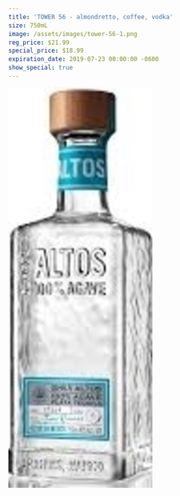 ```yaml
---
title: 'TOWER 56 - almondretto, coffee, vodka'
size: 750mL
image: /assets/images/tower-56-1.png
reg_price: $21.99
special_price: $18.99
expiration_date: 2019-07-23 00:00:00 -0600
show_special: true
---
```


![](/assets/images/versions/olmeca-2-1---x----288-800x---.jpg)